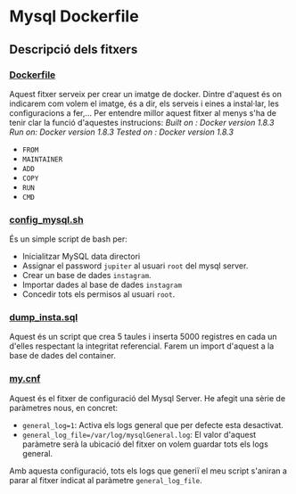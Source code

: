 # Mysql Dockerfile 


## Descripció dels fitxers 

### [Dockerfile](Dockerfile)  
Aquest fitxer serveix per crear un imatge de docker. Dintre d'aquest és on indicarem com volem el imatge, és a dir, els serveis i eines a instal·lar, les configuracions a fer,... Per entendre millor aquest fitxer al menys s'ha de tenir clar la funció d'aquestes instrucions:
*Built on : Docker version 1.8.3 Run on: Docker version 1.8.3 Tested on : Docker version 1.8.3*

* `FROM`
* `MAINTAINER`
* `ADD`
* `COPY`
* `RUN`
* `CMD`  

### [config_mysql.sh](config_mysql.sh)  
És un simple script de bash per: 

* Inicialitzar MySQL data directori 
* Assignar el password `jupiter` al usuari `root` del mysql server.  
* Crear un base de dades `instagram`.
* Importar dades al base de dades `instagram`
* Concedir tots els permisos al usuari `root`.  

### [dump_insta.sql](dump_insta.sql)   
Aquest és un script que crea 5 taules i inserta 5000 registres en cada un d'elles respectant la integritat referencial. Farem un import d'aquest a la base de dades del container.  

### [my.cnf](my.cnf)  
Aquest és el fitxer de configuració del Mysql Server. He afegit una sèrie de paràmetres nous, en concret:  

* `general_log=1`: Activa els logs general que per defecte esta desactivat.  
* `general_log_file=/var/log/mysqlGeneral.log`: El valor d'aquest paràmetre serà la ubicació del fitxer on volem guardar tots els logs general.  

Amb aquesta configuració,  tots els logs que generiï el meu script s'aniran a parar al fitxer indicat al paràmetre `general_log_file`.

